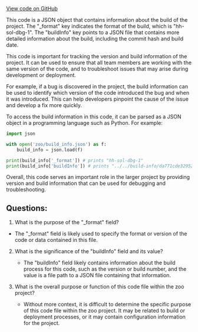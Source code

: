 [View code on GitHub](zoo-labs/zoo/blob/master/contracts/artifacts/src/console.sol/console.dbg.json)

This code is a JSON object that contains information about the build of the project. The "_format" key indicates the format of the build, which is "hh-sol-dbg-1". The "buildInfo" key points to a JSON file that contains more detailed information about the build, including the commit hash and build date.

This code is important for tracking the version and build information of the project. It can be used to ensure that all team members are working with the same version of the code, and to troubleshoot issues that may arise during development or deployment. 

For example, if a bug is discovered in the project, the build information can be used to identify which version of the code introduced the bug and when it was introduced. This can help developers pinpoint the cause of the issue and develop a fix more quickly.

To access the build information in this code, it can be parsed as a JSON object in a programming language such as Python. For example:

```python
import json

with open('zoo/build_info.json') as f:
    build_info = json.load(f)

print(build_info['_format']) # prints "hh-sol-dbg-1"
print(build_info['buildInfo']) # prints "../../build-info/da771cde3295248bb0d9e49f712de35f.json"
```

Overall, this code serves an important role in the larger project by providing version and build information that can be used for debugging and troubleshooting.
## Questions: 
 1. What is the purpose of the "_format" field?
   - The "_format" field is likely used to specify the format or version of the code or data contained in this file.
   
2. What is the significance of the "buildInfo" field and its value?
   - The "buildInfo" field likely contains information about the build process for this code, such as the version or build number, and the value is a file path to a JSON file containing that information.
   
3. What is the overall purpose or function of this code file within the zoo project?
   - Without more context, it is difficult to determine the specific purpose of this code file within the zoo project. It may be related to build or deployment processes, or it may contain configuration information for the project.